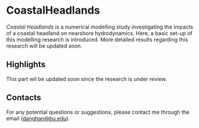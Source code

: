 # CoastalHeadlands

*Coastal Headlands* is a numerical modelling study investigating the impacts of a coastal headland on nearshore hydrodynamics. Here, a basic set-up of this modelling research is introduced. More detailed results regarding this research will be updated soon.

## Highlights
This part wil be updated soon since the research is under review.

## Contacts
For any potential questions or suggestions, please contact me through the email (danghan@bu.edu).

